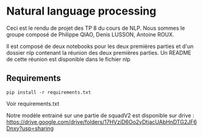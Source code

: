 # Natural language processing

Ceci est le rendu de projet des TP  8 du cours de NLP. Nous sommes le groupe composé de Philippe QIAO, Denis LUSSON, Antoine ROUX.

Il est composé de deux notebooks pour les deux premières parties et d'un dossier nlp contenant la réunion des deux premières parties. Un README de cette réunion est disponible dans le fichier nlp

## Requirements
    pip install -r requirements.txt

Voir requirements.txt


Notre modèle entrainé sur une partie de squadV2 est disponible sur drive : 
https://drive.google.com/drive/folders/17HVziD6Oo2yDtjacUAbHnDTG2JF6Dnxy?usp=sharing
